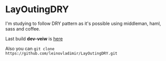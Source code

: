 # LayOutingDRY
I'm studying to follow DRY pattern as it's possible using middleman, haml, sass and coffee.

Last build __dev-veiw__ is [here](http://leino.ru/layoutmaking/dev/)

Also you can `git clone https://github.com/leinovladimir/LayOutingDRY.git`

